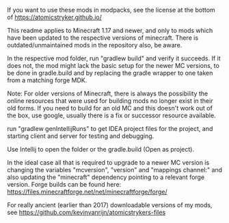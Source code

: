 If you want to use these mods in modpacks, see the license at the bottom of https://atomicstryker.github.io/

This readme applies to Minecraft 1.17 and newer, and only to mods which have been updated to the respective versions of minecraft.
There is outdated/unmaintained mods in the repository also, be aware.

In the respective mod folder, run "gradlew build" and verify it succeeds.
If it does not, the mod might lack the basic setup for the newer MC versions, to be done in gradle.build and by replacing the gradle wrapper to one taken from a matching forge MDK.

Note: For older versions of Minecraft, there is always the possibility the online resources that were used for building mods no longer exist in their old forms.
If you need to build for an old MC and this doesn't work out of the box, use google, usually there is a fix or successor resource available.

run "gradlew genIntellijRuns" to get IDEA project files for the project, and starting client and server for testing and debugging.

Use Intellij to open the folder or the gradle.build (Open as project).


In the ideal case all that is required to upgrade to a newer MC version is changing the variables "mcversion", "version" and "mappings channel:" and also updating the "minecraft" dependency pointing to a relevant forge version. Forge builds can be found here: https://files.minecraftforge.net/net/minecraftforge/forge/


For really ancient (earlier than 2017) downloadable versions of my mods, see https://github.com/kevinvanrijn/atomicstrykers-files
